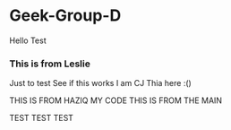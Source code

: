 # Geek-Group-D
Hello Test

### This is from Leslie 
Just to test
See if this works
I am CJ Thia here :()



THIS IS FROM HAZIQ
MY CODE
THIS IS FROM THE MAIN


TEST TEST TEST
